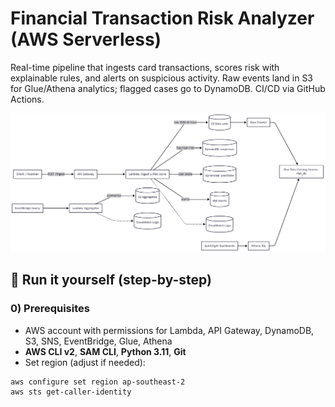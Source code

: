 # Financial Transaction Risk Analyzer (AWS Serverless)

Real-time pipeline that ingests card transactions, scores risk with explainable rules, and alerts on suspicious activity. Raw events land in S3 for Glue/Athena analytics; flagged cases go to DynamoDB. CI/CD via GitHub Actions.

![Architecture – API Gateway → Lambda → S3/DynamoDB/SNS → Glue/Athena](diagram/architecture.png)

## 🧪 Run it yourself (step-by-step)

### 0) Prerequisites
- AWS account with permissions for Lambda, API Gateway, DynamoDB, S3, SNS, EventBridge, Glue, Athena
- **AWS CLI v2**, **SAM CLI**, **Python 3.11**, **Git**
- Set region (adjust if needed):
```bash
aws configure set region ap-southeast-2
aws sts get-caller-identity


